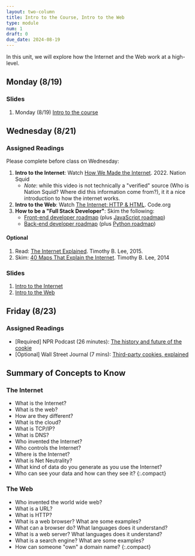 ```yaml
---
layout: two-column
title: Intro to the Course, Intro to the Web
type: module
num: 1
draft: 0
due_date: 2024-08-19
---
```


In this unit, we will explore how the Internet and the Web work at a high-level.

## Monday (8/19)

### Slides
1. Monday (8/19) <a href="https://docs.google.com/presentation/d/1paJdPjcArLJdMz14uQPQIi6-5BA7OdLj/edit?usp=sharing&ouid=113376576186080604800&rtpof=true&sd=true" target="_blank">Intro to the course</a>

## Wednesday (8/21)

### Assigned Readings
Please complete before class on Wednesday:

1. **Intro to the Internet**: Watch <a href="https://www.youtube.com/watch?v=VPToE8vwKew" target="_blank">How We Made the Internet</a>. 2022. Nation Squid
    * *Note*: while this video is not technically a "verified" source (Who is Nation Squid? Where did this information come from?), it it a nice introduction to how the internet works.
1. **Intro to the Web**: Watch <a href="https://www.youtube.com/watch?v=kBXQZMmiA4s" target="_blank">The Internet: HTTP & HTML</a>. Code.org
1. **How to be a "Full Stack Developer"**: Skim the following:
    * <a href="https://roadmap.sh/frontend" target="_blank">Front-end developer roadmap</a> (plus <a href="https://roadmap.sh/javascript" target="_blank">JavaScript roadmap</a>)
    * <a href="https://roadmap.sh/backend" target="_blank">Back-end developer roadmap</a> (plus <a href="https://roadmap.sh/python" target="_blank">Python roadmap</a>)   

#### Optional
1. Read: <a href="https://www.vox.com/2014/6/16/18076282/the-internet" target="_blank">The Internet Explained</a>. Timothy B. Lee, 2015.
1. Skim: <a href="https://www.vox.com/a/internet-maps" target="_blank">40 Maps That Explain the Internet</a>. Timothy B. Lee, 2014

### Slides
1. <a href="https://docs.google.com/presentation/d/1ggu9Q0Q9hagBP8ucgOGt3K9iI3BwuF_U/edit?usp=sharing&ouid=113376576186080604800&rtpof=true&sd=true" target="_blank">Intro to the Internet</a>
1. <a href="https://docs.google.com/presentation/d/1YYJxR8UrIR211wLwD03CvI6KUYj9EELj/edit?usp=sharing&ouid=113376576186080604800&rtpof=true&sd=true" target="_blank">Intro to the Web</a>

## Friday (8/23)

### Assigned Readings
* [Required] NPR Podcast (26 minutes): [The history and future of the cookie](https://www.npr.org/2022/11/18/1137657496/third-party-cookie-data-tracking-internet-user-privacy)
* [Optional] Wall Street Journal (7 mins): [Third-party cookies, explained](https://www.wsj.com/video/how-advertisers-use-internet-cookies-to-track-you/92E525EB-9E4A-4399-817D-8C4E6EF68F93.html)




## Summary of Concepts to Know
### The Internet
* What is the Internet?
* What is the web?
* How are they different?
* What is the cloud?
* What is TCP/IP?
* What is DNS?
* Who invented the Internet?
* Who controls the Internet?
* Where is the Internet?
* What is Net Neutrality?
* What kind of data do you generate as you use the Internet?
* Who can see your data and how can they see it?
{:.compact}

### The Web
* Who invented the world wide web?
* What is a URL?
* What is HTTP?
* What is a web browser? What are some examples?
* What can a browser do? What languages does it understand?
* What is a web server? What languages does it understand?
* What is a search engine? What are some examples?
* How can someone "own" a domain name?
{:.compact}


<!-- ## Activities
* <a href="https://forms.gle/SxsV2EMcpnPxFEXn7" target="_blank">Pre-Course Questionnaire</a>
{:.compact} -->